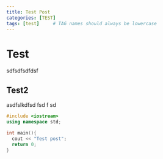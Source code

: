 ```yaml
---
title: Test Post
categories: [TEST]
tags: [test]     # TAG names should always be lowercase
---
```


# Test
sdfsdfsdfdsf

## Test2
asdfslkdfsd
fsd
f
sd

```cpp
#include <iostream>
using namespace std;

int main(){
  cout << "Test post";
  return 0;
}
```
